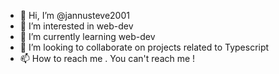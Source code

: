 - 👋 Hi, I’m @jannusteve2001
- 👀 I’m interested in web-dev
- 🌱 I’m currently learning web-dev
- 💞️ I’m looking to collaborate on projects related to Typescript
- 📫 How to reach me . You can't reach me !

<!---
jannusteve2001/jannusteve2001 is a ✨ special ✨ repository because its `README.md` (this file) appears on your GitHub profile.
You can click the Preview link to take a look at your changes.
--->

